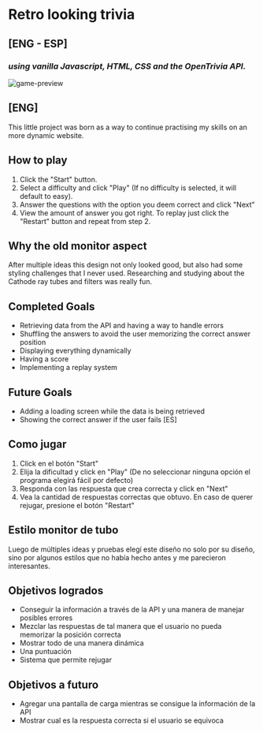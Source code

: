 # Retro looking trivia

## [ENG - ESP]

### _using vanilla Javascript, HTML, CSS and the OpenTrivia API._

![game-preview](score-screen.gif)

## [ENG]

This little project was born as a way to continue practising my skills on an more dynamic website.

## How to play

1. Click the "Start" button.
2. Select a difficulty and click "Play" (If no difficulty is selected, it will default to easy).
3. Answer the questions with the option you deem correct and click "Next"
4. View the amount of answer you got right. To replay just click the "Restart" button and repeat from step 2.

## Why the old monitor aspect

After multiple ideas this design not only looked good, but also had some styling challenges that I never used.
Researching and studying about the Cathode ray tubes and filters was really fun.

## Completed Goals

- Retrieving data from the API and having a way to handle errors
- Shuffling the answers to avoid the user memorizing the correct answer position
- Displaying everything dynamically
- Having a score
- Implementing a replay system

## Future Goals

- Adding a loading screen while the data is being retrieved
- Showing the correct answer if the user fails
  [ES]

## Como jugar

1. Click en el botón "Start"
2. Elija la dificultad y click en "Play" (De no seleccionar ninguna opción el programa elegirá fácil por defecto)
3. Responda con las respuesta que crea correcta y click en "Next"
4. Vea la cantidad de respuestas correctas que obtuvo. En caso de querer rejugar, presione el botón "Restart"

## Estilo monitor de tubo

Luego de múltiples ideas y pruebas elegí este diseño no solo por su diseño, sino por algunos estilos que no había hecho antes y me parecieron interesantes.

## Objetivos logrados

- Conseguir la información a través de la API y una manera de manejar posibles errores
- Mezclar las respuestas de tal manera que el usuario no pueda memorizar la posición correcta
- Mostrar todo de una manera dinámica
- Una puntuación
- Sistema que permite rejugar

## Objetivos a futuro

- Agregar una pantalla de carga mientras se consigue la información de la API
- Mostrar cual es la respuesta correcta si el usuario se equivoca
